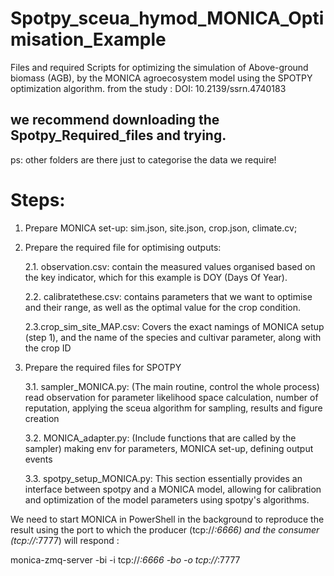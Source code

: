 # Spotpy_sceua_hymod_MONICA_Optimisation_Example 
Files and required Scripts for optimizing the simulation of Above-ground biomass (AGB), by the MONICA agroecosystem model using the SPOTPY optimization algorithm.
from the study : DOI: 10.2139/ssrn.4740183
## we recommend downloading the Spotpy_Required_files and trying.
ps: other folders are there just to categorise the data we require!
# Steps:
1. Prepare MONICA set-up: sim.json, site.json, crop.json, climate.cv;

2. Prepare the required file for optimising outputs:
   
	2.1. observation.csv: contain the measured values organised based on the key indicator, which for this example is DOY (Days Of Year).
   
   	2.2. calibratethese.csv: contains parameters that we want to optimise and their range, as well as the optimal value for the crop condition.
   
   	2.3.crop_sim_site_MAP.csv: Covers the exact namings of MONICA setup (step 1), and the name of the species and cultivar parameter, along with the crop ID
   
3. Prepare the required files for SPOTPY
   
	3.1. sampler_MONICA.py: (The main routine, control the whole process) read observation for parameter likelihood space calculation, number of reputation, applying the sceua algorithm for sampling, results and figure creation
   
  	3.2. MONICA_adapter.py: (Include functions that are called by the sampler) making env for parameters, MONICA set-up, defining output events
    
   	3.3. spotpy_setup_MONICA.py: This section essentially provides an interface between spotpy and a MONICA model, allowing for calibration and optimization of the model parameters using spotpy's algorithms.


We need to start MONICA in PowerShell in the background to reproduce the result using the port to which the producer (tcp://*:6666) and the consumer (tcp://*:7777) will respond : 

monica-zmq-server -bi -i tcp://*:6666 -bo -o tcp://*:7777


   


   
   
